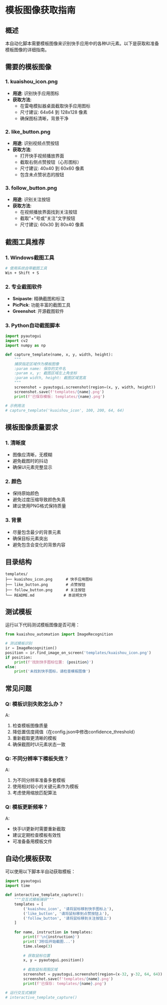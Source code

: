 # 模板图像获取指南

## 概述
本自动化脚本需要模板图像来识别快手应用中的各种UI元素。以下是获取和准备模板图像的详细指南。

## 需要的模板图像

### 1. kuaishou_icon.png
- **用途**: 识别快手应用图标
- **获取方法**: 
  - 在雷电模拟器桌面截取快手应用图标
  - 尺寸建议: 64x64 到 128x128 像素
  - 确保图标清晰，背景干净

### 2. like_button.png
- **用途**: 识别视频点赞按钮
- **获取方法**:
  - 打开快手视频播放界面
  - 截取右侧点赞按钮（心形图标）
  - 尺寸建议: 40x40 到 60x60 像素
  - 包含未点赞状态的按钮

### 3. follow_button.png
- **用途**: 识别关注按钮
- **获取方法**:
  - 在视频播放界面找到关注按钮
  - 截取"+"号或"关注"文字按钮
  - 尺寸建议: 60x30 到 80x40 像素

## 截图工具推荐

### 1. Windows截图工具
```bash
# 使用系统自带截图工具
Win + Shift + S
```

### 2. 专业截图软件
- **Snipaste**: 精确截图和标注
- **PicPick**: 功能丰富的截图工具
- **Greenshot**: 开源截图软件

### 3. Python自动截图脚本
```python
import pyautogui
import cv2
import numpy as np

def capture_template(name, x, y, width, height):
    """
    捕获指定区域作为模板图像
    :param name: 保存的文件名
    :param x, y: 截图区域左上角坐标
    :param width, height: 截图区域宽高
    """
    screenshot = pyautogui.screenshot(region=(x, y, width, height))
    screenshot.save(f'templates/{name}.png')
    print(f'已保存模板: templates/{name}.png')

# 示例用法
# capture_template('kuaishou_icon', 100, 200, 64, 64)
```

## 模板图像质量要求

### 1. 清晰度
- 图像应清晰，无模糊
- 避免截图时的抖动
- 确保UI元素完整显示

### 2. 颜色
- 保持原始颜色
- 避免过度压缩导致颜色失真
- 建议使用PNG格式保持质量

### 3. 背景
- 尽量包含最少的背景元素
- 确保目标元素突出
- 避免包含会变化的背景内容

## 目录结构
```
templates/
├── kuaishou_icon.png      # 快手应用图标
├── like_button.png        # 点赞按钮
├── follow_button.png      # 关注按钮
└── README.md             # 本说明文件
```

## 测试模板
运行以下代码测试模板图像是否可用：

```python
from kuaishou_automation import ImageRecognition

# 测试模板识别
ir = ImageRecognition()
position = ir.find_image_on_screen('templates/kuaishou_icon.png')
if position:
    print(f'找到快手图标位置: {position}')
else:
    print('未找到快手图标，请检查模板图像')
```

## 常见问题

### Q: 模板识别失败怎么办？
A: 
1. 检查模板图像质量
2. 降低置信度阈值（在config.json中修改confidence_threshold）
3. 重新截取更清晰的模板
4. 确保截图时UI元素状态一致

### Q: 不同分辨率下模板失效？
A: 
1. 为不同分辨率准备多套模板
2. 使用相对较小的关键元素作为模板
3. 考虑使用缩放匹配算法

### Q: 模板更新频率？
A: 
- 快手UI更新时需要重新截取
- 建议定期检查模板有效性
- 可准备备用模板文件

## 自动化模板获取

可以使用以下脚本半自动获取模板：

```python
import pyautogui
import time

def interactive_template_capture():
    """交互式模板捕获"""
    templates = [
        ('kuaishou_icon', '请将鼠标移到快手图标上'),
        ('like_button', '请将鼠标移到点赞按钮上'),
        ('follow_button', '请将鼠标移到关注按钮上')
    ]
    
    for name, instruction in templates:
        print(f'\n{instruction}')
        print('3秒后开始截图...')
        time.sleep(3)
        
        # 获取鼠标位置
        x, y = pyautogui.position()
        
        # 截取鼠标周围区域
        screenshot = pyautogui.screenshot(region=(x-32, y-32, 64, 64))
        screenshot.save(f'templates/{name}.png')
        print(f'已保存: templates/{name}.png')

# 运行交互式捕获
# interactive_template_capture()
```